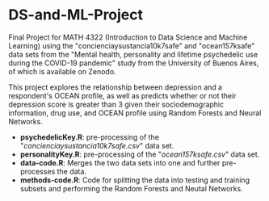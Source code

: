 # DS-and-ML-Project
Final Project for MATH 4322 (Introduction to Data Science and Machine Learning) using the "concienciaysustancia10k7safe" and "ocean157ksafe" data sets from the "Mental health, personality and lifetime psychedelic use during the COVID-19 pandemic" study from the University of Buenos Aires, of which is available on Zenodo. 

This project explores the relationship between depression and a respondent's OCEAN profile, as well as predicts whether or not their depression score is greater than 3 given their sociodemographic information, drug use, and OCEAN profile using Random Forests and Neural Networks.

- **psychedelicKey.R**: pre-processing of the "_concienciaysustancia10k7safe.csv_" data set.
- **personalityKey.R**: pre-processing of the "_ocean157ksafe.csv_" data set.
- **data-code.R**: Merges the two data sets into one and further pre-processes the data.
- **methods-code.R**: Code for splitting the data into testing and training subsets and performing the Random Forests and Neutal Networks.
